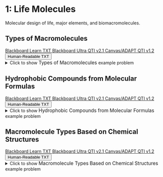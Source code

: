 # 1: Life Molecules

Molecular design of life, major elements, and biomacromolecules.

## Types of Macromolecules

<div id="MC-macromolecules-button-container" class="button-container">
<a class="md-button custom-button bb_text" href="bbq-MC-macromolecules-questions.txt" download title="Download bbq-MC-macromolecules-questions.txt" aria-label="Click to download the Blackboard Learn TXT file (bbq-MC-macromolecules-questions.txt)">
    <i class="fa fa-download"></i>Blackboard Learn TXT
</a>
<a class="md-button custom-button bb_qti" href="downloads/blackboard_qti_v2_1-MC-macromolecules.zip" download title="Download blackboard_qti_v2_1-MC-macromolecules.zip" aria-label="Click to download the Blackboard Ultra QTI v2.1 file (blackboard_qti_v2_1-MC-macromolecules.zip)">
    <i class="fa fa-download"></i>Blackboard Ultra QTI v2.1
</a>
<a class="md-button custom-button canvas_qti" href="downloads/canvas_qti_v1_2-MC-macromolecules.zip" download title="Download canvas_qti_v1_2-MC-macromolecules.zip" aria-label="Click to download the Canvas/ADAPT QTI v1.2 file (canvas_qti_v1_2-MC-macromolecules.zip)">
    <i class="fa fa-download"></i>Canvas/ADAPT QTI v1.2
</a>
<button class="md-button custom-button human_read" onclick="window.open('downloads/human_readable-MC-macromolecules.html', '_blank')" title="View human_readable-MC-macromolecules.html" aria-label="Click to view the Human-Readable TXT file (human_readable-MC-macromolecules.html)">
    <i class="fa fa-eye"></i> Human-Readable TXT
</button>
</div><details>
  <summary>Click 
    <span style='font-weight: normal;'>
       to show
    </span>
    <span style='font-size: 1.1em; color: var(--md-primary-fg-color--dark)'>
      Types of Macromolecules
    </span>
    <span style='font-weight: normal;'>
      example problem
    </span>
  </summary>
  {% include "biochemistry/topic01/downloads/selftest-MC-macromolecules.html" %}

</details>


## Hydrophobic Compounds from Molecular Formulas

<div id="which_hydrophobic-simple-button-container" class="button-container">
<a class="md-button custom-button bb_text" href="bbq-which_hydrophobic-simple-questions.txt" download title="Download bbq-which_hydrophobic-simple-questions.txt" aria-label="Click to download the Blackboard Learn TXT file (bbq-which_hydrophobic-simple-questions.txt)">
    <i class="fa fa-download"></i>Blackboard Learn TXT
</a>
<a class="md-button custom-button bb_qti" href="downloads/blackboard_qti_v2_1-which_hydrophobic-simple.zip" download title="Download blackboard_qti_v2_1-which_hydrophobic-simple.zip" aria-label="Click to download the Blackboard Ultra QTI v2.1 file (blackboard_qti_v2_1-which_hydrophobic-simple.zip)">
    <i class="fa fa-download"></i>Blackboard Ultra QTI v2.1
</a>
<a class="md-button custom-button canvas_qti" href="downloads/canvas_qti_v1_2-which_hydrophobic-simple.zip" download title="Download canvas_qti_v1_2-which_hydrophobic-simple.zip" aria-label="Click to download the Canvas/ADAPT QTI v1.2 file (canvas_qti_v1_2-which_hydrophobic-simple.zip)">
    <i class="fa fa-download"></i>Canvas/ADAPT QTI v1.2
</a>
<button class="md-button custom-button human_read" onclick="window.open('downloads/human_readable-which_hydrophobic-simple.html', '_blank')" title="View human_readable-which_hydrophobic-simple.html" aria-label="Click to view the Human-Readable TXT file (human_readable-which_hydrophobic-simple.html)">
    <i class="fa fa-eye"></i> Human-Readable TXT
</button>
</div><details>
  <summary>Click 
    <span style='font-weight: normal;'>
       to show
    </span>
    <span style='font-size: 1.1em; color: var(--md-primary-fg-color--dark)'>
      Hydrophobic Compounds from Molecular Formulas
    </span>
    <span style='font-weight: normal;'>
      example problem
    </span>
  </summary>
  {% include "biochemistry/topic01/downloads/selftest-which_hydrophobic-simple.html" %}

</details>


## Macromolecule Types Based on Chemical Structures

<div id="which_macromolecule-button-container" class="button-container">
<a class="md-button custom-button bb_text" href="bbq-which_macromolecule-questions.txt" download title="Download bbq-which_macromolecule-questions.txt" aria-label="Click to download the Blackboard Learn TXT file (bbq-which_macromolecule-questions.txt)">
    <i class="fa fa-download"></i>Blackboard Learn TXT
</a>
<a class="md-button custom-button bb_qti" href="downloads/blackboard_qti_v2_1-which_macromolecule.zip" download title="Download blackboard_qti_v2_1-which_macromolecule.zip" aria-label="Click to download the Blackboard Ultra QTI v2.1 file (blackboard_qti_v2_1-which_macromolecule.zip)">
    <i class="fa fa-download"></i>Blackboard Ultra QTI v2.1
</a>
<a class="md-button custom-button canvas_qti" href="downloads/canvas_qti_v1_2-which_macromolecule.zip" download title="Download canvas_qti_v1_2-which_macromolecule.zip" aria-label="Click to download the Canvas/ADAPT QTI v1.2 file (canvas_qti_v1_2-which_macromolecule.zip)">
    <i class="fa fa-download"></i>Canvas/ADAPT QTI v1.2
</a>
<button class="md-button custom-button human_read" onclick="window.open('downloads/human_readable-which_macromolecule.html', '_blank')" title="View human_readable-which_macromolecule.html" aria-label="Click to view the Human-Readable TXT file (human_readable-which_macromolecule.html)">
    <i class="fa fa-eye"></i> Human-Readable TXT
</button>
</div><details>
  <summary>Click 
    <span style='font-weight: normal;'>
       to show
    </span>
    <span style='font-size: 1.1em; color: var(--md-primary-fg-color--dark)'>
      Macromolecule Types Based on Chemical Structures
    </span>
    <span style='font-weight: normal;'>
      example problem
    </span>
  </summary>
  {% include "biochemistry/topic01/downloads/selftest-which_macromolecule.html" %}

</details>


